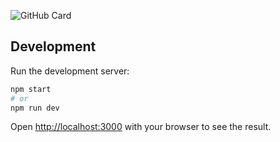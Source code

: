 ![GitHub Card](https://user-images.githubusercontent.com/28898632/140634896-5252155b-be38-4f07-b55e-2e2f5b8b1cfc.png)

## Development

Run the development server:

```bash
npm start
# or
npm run dev
```

Open [http://localhost:3000](http://localhost:3000) with your browser to see the result.
